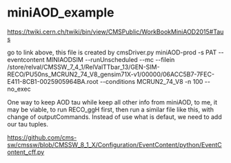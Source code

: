 # miniAOD_example
https://twiki.cern.ch/twiki/bin/view/CMSPublic/WorkBookMiniAOD2015#Taus

go to link above, this file is created by cmsDriver.py miniAOD-prod -s PAT --eventcontent MINIAODSIM --runUnscheduled --mc --filein /store/relval/CMSSW_7_4_1/RelValTTbar_13/GEN-SIM-RECO/PU50ns_MCRUN2_74_V8_gensim71X-v1/00000/06ACC5B7-7FEC-E411-8CB1-0025905964BA.root --conditions MCRUN2_74_V8 -n 100 --no_exec

One way to keep AOD tau while keep all other info from miniAOD, to me, it may be viable, to run RECO_ggH first, then run a similar file like this, with change of outputCommands. Instead of use what is defaut, we need to add our tau tuples. 

https://github.com/cms-sw/cmssw/blob/CMSSW_8_1_X/Configuration/EventContent/python/EventContent_cff.py

